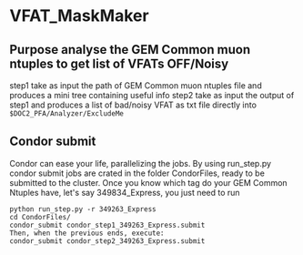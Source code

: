 # VFAT_MaskMaker
## Purpose analyse the GEM Common muon ntuples to get list of VFATs OFF/Noisy
step1 take as input the path of GEM Common muon ntuples file and produces a mini tree containing useful info
step2 take as input the output of step1 and produces a list of bad/noisy VFAT as txt file directly into `$DOC2_PFA/Analyzer/ExcludeMe`

## Condor submit
Condor can ease your life, parallelizing the jobs. By using run_step.py condor submit jobs are crated in the folder CondorFiles, ready to be submitted to the cluster.
Once you know which tag do your GEM Common Ntuples have, let's say 349834_Express, you just need to run
```
python run_step.py -r 349263_Express
cd CondorFiles/
condor_submit condor_step1_349263_Express.submit
Then, when the previous ends, execute:
condor_submit condor_step2_349263_Express.submit
```